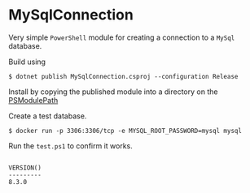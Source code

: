 # MySqlConnection

Very simple `PowerShell` module for creating a connection to a `MySql` database.

Build using

```
$ dotnet publish MySqlConnection.csproj --configuration Release
```

Install by copying the published module into a directory on the [PSModulePath](https://learn.microsoft.com/en-us/powershell/module/microsoft.powershell.core/about/about_psmodulepath)

Create a test database.

```
$ docker run -p 3306:3306/tcp -e MYSQL_ROOT_PASSWORD=mysql mysql
```

Run the `test.ps1` to confirm it works.

```

VERSION()
---------
8.3.0

```
